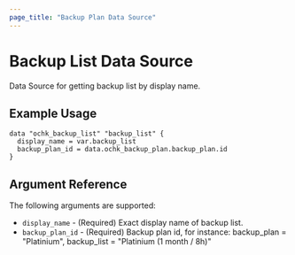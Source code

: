```yaml
---
page_title: "Backup Plan Data Source"
---
```


# Backup List Data Source

Data Source for getting backup list by display name.

## Example Usage

```hcl
data "ochk_backup_list" "backup_list" {
  display_name = var.backup_list
  backup_plan_id = data.ochk_backup_plan.backup_plan.id
}
```

## Argument Reference

The following arguments are supported:

* `display_name` - (Required) Exact display name of backup list.
* `backup_plan_id` - (Required) Backup plan id, for instance: backup_plan = "Platinium",
  backup_list = "Platinium (1 month / 8h)"
